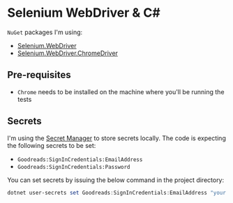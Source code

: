 # Selenium WebDriver & C# #

`NuGet` packages I'm using:

- [Selenium.WebDriver][nuget-selenium-webdriver]
- [Selenium.WebDriver.ChromeDriver][nuget-selenium-chromedriver]

## Pre-requisites ##

- `Chrome` needs to be installed on the machine where you'll be running the tests

## Secrets ##

I'm using the [Secret Manager][secret-manager] to store secrets locally. The code is expecting the following secrets to be set:

- `Goodreads:SignInCredentials:EmailAddress`
- `Goodreads:SignInCredentials:Password`

You can set secrets by issuing the below command in the project directory:

```powershell
dotnet user-secrets set Goodreads:SignInCredentials:EmailAddress "your.email@address.com"
```

[nuget-selenium-webdriver]: https://www.nuget.org/packages/Selenium.WebDriver/
[nuget-selenium-chromedriver]: https://www.nuget.org/packages/Selenium.WebDriver.ChromeDriver/
[secret-manager]: https://docs.microsoft.com/en-us/aspnet/core/security/app-secrets?view=aspnetcore-3.0&tabs=windows#secret-manager
